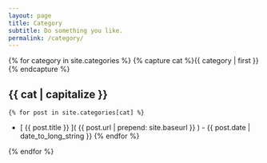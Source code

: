 ```yaml
---
layout: page
title: Category
subtitle: Do something you like.
permalink: /category/
---
```


{% for category in site.categories %}
{% capture cat %}{{ category | first }}{% endcapture %}

## {{ cat | capitalize }}
	{% for post in site.categories[cat] %}
- [ {{ post.title }} ]( {{ post.url | prepend: site.baseurl }} )
	     <span class="date"> - {{ post.date | date_to_long_string }}</span>
	{% endfor %}

{% endfor %}
